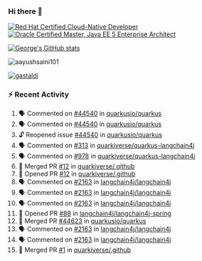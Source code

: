 ### Hi there 👋

<!--START_SECTION:badges-->
[![Red Hat Certified Cloud-Native Developer](https://images.credly.com/size/110x110/images/12ef4e4e-3d8d-4caf-9ab1-858c5bcb9619/image.png)](http://www.credly.com/badges/b6402e31-0894-48e6-b488-e2e551dcc809 "Red Hat Certified Cloud-Native Developer")
[![Oracle Certified Master, Java EE 5 Enterprise Architect](https://images.credly.com/size/110x110/images/1fa3549c-674c-4779-b3d6-d7d64eac2c23/Oracle-Certification-badge_OC-Master.png)](http://www.credly.com/badges/2565574e-b81d-410e-ab7d-24666ddcbe00 "Oracle Certified Master, Java EE 5 Enterprise Architect")
<!--END_SECTION:badges-->

[![George's GitHub stats](https://github-readme-stats.vercel.app/api?username=gastaldi&show=reviews,prs_merged&hide=contribs,prs&theme=transparent&show_icons=true)](https://github.com/anuraghazra/github-readme-stats)

<p align="left"> <img src="https://komarev.com/ghpvc/?username=gastaldi&label=Profile%20views&color=0e75b6&style=for-the-badge" alt="aayushsaini101" /> </p>

<p align="left"> <a href="https://github.com/ryo-ma/github-profile-trophy"><img src="https://github-profile-trophy.vercel.app/?username=gastaldi" alt="gastaldi" /></a> </p>

### :zap: Recent Activity

<!--START_SECTION:activity-->
1. 🗣 Commented on [#44540](https://github.com/quarkusio/quarkus/issues/44540#issuecomment-2494718137) in [quarkusio/quarkus](https://github.com/quarkusio/quarkus)
2. 🗣 Commented on [#44540](https://github.com/quarkusio/quarkus/issues/44540#issuecomment-2494715446) in [quarkusio/quarkus](https://github.com/quarkusio/quarkus)
3. 🔓 Reopened issue [#44540](https://github.com/quarkusio/quarkus/issues/44540) in [quarkusio/quarkus](https://github.com/quarkusio/quarkus)
4. 🗣 Commented on [#313](https://github.com/quarkiverse/quarkus-langchain4j/pull/313#issuecomment-2494090407) in [quarkiverse/quarkus-langchain4j](https://github.com/quarkiverse/quarkus-langchain4j)
5. 🗣 Commented on [#978](https://github.com/quarkiverse/quarkus-langchain4j/pull/978#issuecomment-2494084407) in [quarkiverse/quarkus-langchain4j](https://github.com/quarkiverse/quarkus-langchain4j)
6. 🎉 Merged PR [#12](https://github.com/quarkiverse/.github/pull/12) in [quarkiverse/.github](https://github.com/quarkiverse/.github)
7. 💪 Opened PR [#12](https://github.com/quarkiverse/.github/pull/12) in [quarkiverse/.github](https://github.com/quarkiverse/.github)
8. 🗣 Commented on [#2163](https://github.com/langchain4j/langchain4j/pull/2163#issuecomment-2493563518) in [langchain4j/langchain4j](https://github.com/langchain4j/langchain4j)
9. 🗣 Commented on [#2163](https://github.com/langchain4j/langchain4j/pull/2163#issuecomment-2492740865) in [langchain4j/langchain4j](https://github.com/langchain4j/langchain4j)
10. 🗣 Commented on [#2163](https://github.com/langchain4j/langchain4j/pull/2163#issuecomment-2492732045) in [langchain4j/langchain4j](https://github.com/langchain4j/langchain4j)
11. 💪 Opened PR [#88](https://github.com/langchain4j/langchain4j-spring/pull/88) in [langchain4j/langchain4j-spring](https://github.com/langchain4j/langchain4j-spring)
12. 🎉 Merged PR [#44623](https://github.com/quarkusio/quarkus/pull/44623) in [quarkusio/quarkus](https://github.com/quarkusio/quarkus)
13. 🗣 Commented on [#2163](https://github.com/langchain4j/langchain4j/pull/2163#issuecomment-2492558686) in [langchain4j/langchain4j](https://github.com/langchain4j/langchain4j)
14. 🗣 Commented on [#2163](https://github.com/langchain4j/langchain4j/pull/2163#issuecomment-2492545902) in [langchain4j/langchain4j](https://github.com/langchain4j/langchain4j)
15. 🎉 Merged PR [#1](https://github.com/quarkiverse/.github/pull/1) in [quarkiverse/.github](https://github.com/quarkiverse/.github)
<!--END_SECTION:activity-->
